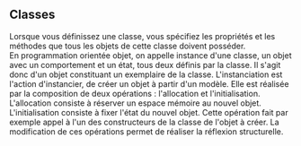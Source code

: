 ## Classes
Lorsque vous définissez une classe, vous spécifiez les propriétés et les méthodes que tous les objets de cette classe doivent posséder.<br>
En programmation orientée objet, on appelle instance d'une classe, un objet avec un comportement et un état, tous deux définis par la classe. Il s'agit donc d'un objet constituant un exemplaire de la classe.
L'instanciation est l'action d'instancier, de créer un objet à partir d'un modèle. Elle est réalisée par la composition de deux opérations : l'allocation et l'initialisation. L'allocation consiste à réserver un espace mémoire au nouvel objet. L'initialisation consiste à fixer l'état du nouvel objet. Cette opération fait par exemple appel à l'un des constructeurs de la classe de l'objet à créer. La modification de ces opérations permet de réaliser la réflexion structurelle.